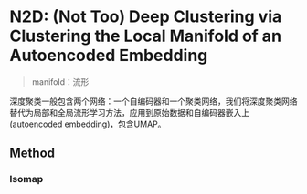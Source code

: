 # N2D: (Not Too) Deep Clustering via Clustering the Local Manifold of an Autoencoded Embedding

> manifold：流形

深度聚类一般包含两个网络：一个自编码器和一个聚类网络，我们将深度聚类网络替代为局部和全局流形学习方法，应用到原始数据和自编码器嵌入上(autoencoded embedding)，包含UMAP。

## Method

### Isomap
